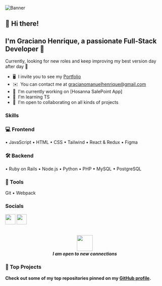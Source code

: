 ![Banner](https://drive.google.com/uc?export=view&id=1Cz3VMeO0fjgD9sdakh3g_g3N5fI19HYK)

## 👋 Hi there!  
I'm **Graciano Henrique**, a passionate Full-Stack Developer 🚀
-----------------------

Currently, looking for new roles and keep improving my best version day after day 🧠
* 🖥️  I invite you to see my [Portfolio](https://portofolio-graciano.vercel.app/)
* ✉️  You can contact me at [gracianomanuelhenrique@gmail.com](mailto:gracianomanuelhenrique@gmail.com)
* 🚀  I'm currently working on [Hosanna SalePoint App]
* 🧠  I'm learning TS
* 🤝  I'm open to collaborating on all kinds of projects

### Skills

<p align="left">
  
  ### 💻 Frontend
  • JavaScript • HTML • CSS • Tailwind • React & Redux • Figma 
  
  ### 🛠️ Backend  
  • Ruby on Rails • Node.js • Python • PHP • MySQL • PostgreSQL

  ### 🔧 Tools  
  Git • Webpack
</p>

### Socials

<p align="left"> <a href="https://www.facebook.com/gracianomanuelhenrique" target="_blank" rel="noreferrer"><img src="https://raw.githubusercontent.com/danielcranney/readme-generator/main/public/icons/socials/facebook.svg" width="32" height="32" /></a> <a href="https://www.github.com/Graciano1997/" target="_blank" rel="noreferrer"><img src="https://raw.githubusercontent.com/danielcranney/readme-generator/main/public/icons/socials/github.svg" width="32" height="32" /></a></p>

<div width="100%" align="center">

  <br><img src="https://media.giphy.com/media/LnQjpWaON8nhr21vNW/giphy.gif" width="50">
  <br>
  <em><b>I am open to new connections  </em>

</div>

### 📂 Top Projects
Check out some of my top repositories pinned on my [GitHub profile](https://github.com/Graciano1997).

</div><br /><br /><br /><br /><br /><br /><br />
